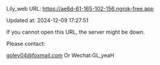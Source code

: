 Lily_web URL: https://ae6d-61-165-102-156.ngrok-free.app

Updated at: 2024-12-09 17:27:51

If you cannot open this URL, the server might be down.

Please contact: 

goley04@foxmail.com Or Wechat:GL_yeaH